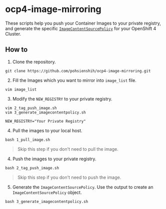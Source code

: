 # ocp4-image-mirroring
These scripts help you push your Container Images to your private registry, and generate the specific [`ImageContentSourcePolicy`](https://docs.openshift.com/container-platform/4.5/openshift_images/image-configuration.html#images-configuration-registry-mirror_image-configuration) for your OpenShift 4 Cluster.

## How to 
1. Clone the repository.
```bash=
git clone https://github.com/pohsienshih/ocp4-image-mirroring.git
```

2. Fill the Images which you want to mirror into `image_list` file.
```bash=
vim image_list
```

3. Modify the `NEW_REGISTRY` to your private registry.

```bash=
vim 2_tag_push_image.sh
vim 3_generate_imagecontentpolicy.sh
```
```bash=
NEW_REGISTRY="Your Private Registry"
```

4. Pull the images to your local host.
```bash=
bash 1_pull_image.sh
```
> Skip this step if you don't need to pull the image.

4. Push the images to your private registry.
```bash=
bash 2_tag_push_image.sh
```
> Skip this step if you don't need to push the image.

5. Generate the `ImageContentSourcePolicy`. Use the output to create an `ImageContentSourcePolicy` object.
```bash=
bash 3_generate_imagecontentpolicy.sh
```

